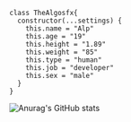 ````red
class TheAlgosfx{
  constructor(...settings) {
    this.name = "Alp"
    this.age = "19"
    this.height = "1.89"
    this.weight = "85"
    this.type = "human"
    this.job = "developer"
    this.sex = "male"
  }
}
````
![Anurag's GitHub stats](https://github-readme-stats.vercel.app/api?username=TheAlgosfx&show_icons=true&theme=radical)
